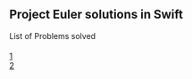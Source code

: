 ## Project Euler solutions in Swift ##

List of Problems solved 
####
[1](https://github.com/prakashn27/Online-judges/blob/master/ProjectEuler-In-Swift/ProjectEuler-In-Swift/p1.swift)     
[2](https://github.com/prakashn27/Online-judges/blob/master/ProjectEuler-In-Swift/ProjectEuler-In-Swift/p2.swift)     

